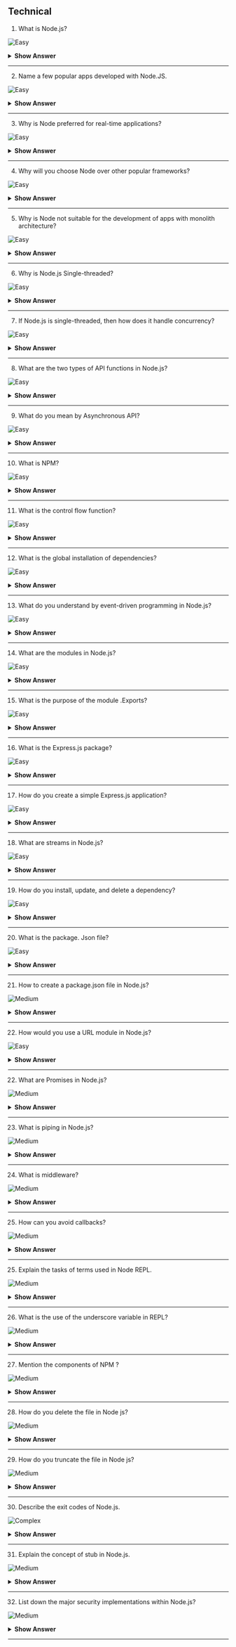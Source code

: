 ## Technical

1. What is Node.js?

![Easy](https://github.com/revaturelabs/interviewquestions/blob/dev/ComplexityTags/simple%20(2).svg)

<details> <summary> <b> Show Answer </b> </summary>

<blockquote> 
    
- Node.js is a web application framework built on Google Chrome's JavaScript Engine (V8 Engine).

Node.js comes with a runtime environment on which a JavaScript-based script can be interpreted and executed (It is analogous to JVM to JAVA byte code). This runtime allows to execution of a JavaScript code on any machine outside a browser. Because of this runtime of Node.js, JavaScript is now can be executed on the server as well.
	
</blockquote> 

</details>

---

2. Name a few popular apps developed with Node.JS.

![Easy](https://github.com/revaturelabs/interviewquestions/blob/dev/ComplexityTags/simple%20(2).svg)

<details> <summary> <b> Show Answer </b> </summary>

<blockquote> 
    
Many leading businesses have used Node.JS to develop quality apps. Some of the most popular ones include Netflix, Uber, LinkedIn, PayPal, and eBay. We can go for Node JS download and create reliable apps for mobile and desktop.

</blockquote>

</details>

---

3. Why is Node preferred for real-time applications?

![Easy](https://github.com/revaturelabs/interviewquestions/blob/dev/ComplexityTags/simple%20(2).svg)

<details> <summary> <b> Show Answer </b> </summary>

<blockquote> 

Node meets the low-latency requirements of real-time applications. It is ideal for handling countless client requests and suitable for instant messaging apps and online gaming. Node also allows the reuse of library code packages to save time and effort. Additionally, data syncing between the server and end-user happens quickly when we use Node.JS.

</blockquote>

</details>

---

4. Why will you choose Node over other popular frameworks?

![Easy](https://github.com/revaturelabs/interviewquestions/blob/dev/ComplexityTags/simple%20(2).svg) 

<details> <summary> <b> Show Answer </b> </summary>

<blockquote> 

Developers prefer Node for its simplicity. We can also take advantage of a short response time due to event-based models and non-blocking I/O. Node even supports concurrent processing and eliminates the need to use thread management. Additionally, developers can enjoy a reliable performance as Node is built on Google Chrome V8 Engine.

</blockquote>

</details>

---

5. Why is Node not suitable for the development of apps with monolith architecture?

![Easy](https://github.com/revaturelabs/interviewquestions/blob/dev/ComplexityTags/simple%20(2).svg)

<details> <summary> <b> Show Answer </b> </summary>

<blockquote> 

Node.JS relies on single-thread programming to execute functions. Monolith apps generally come with multiple functionalities, and a single-thread approach can delay services. Additionally, a single thread makes use of a single processor core and doesn’t fully utilize server capabilities. As a result, Node is not suitable for monolith apps that have a high load.

</blockquote>

</details>

---

6. Why is Node.js Single-threaded?

![Easy](https://github.com/revaturelabs/interviewquestions/blob/dev/ComplexityTags/simple%20(2).svg)

<details> <summary> <b> Show Answer </b> </summary>

<blockquote> 

Node.js is single threaded for async processing. By doing async processing on a single thread under typical web loads, more performance and scalability can be achieved instead of the typical thread-based implementation.

</blockquote>

</details>

---

7. If Node.js is single-threaded, then how does it handle concurrency?

![Easy](https://github.com/revaturelabs/interviewquestions/blob/dev/ComplexityTags/simple%20(2).svg)

<details> <summary> <b> Show Answer </b> </summary>

<blockquote> 

- The Multi-Threaded Request/Response Stateless Model is not followed by the Node JS Platform, and it adheres to the Single-Threaded Event Loop Model. 
- The Node JS Processing paradigm is heavily influenced by the JavaScript Event-based model and the JavaScript callback system. Hence, Node.js can easily manage more concurrent client requests. The event loop is the processing model's beating heart in Node.js.

</blockquote>

</details>

---

8. What are the two types of API functions in Node.js? 

![Easy](https://github.com/revaturelabs/interviewquestions/blob/dev/ComplexityTags/simple%20(2).svg)

<details> <summary> <b> Show Answer </b> </summary>

<blockquote> 

The two types of API functions in Node.js are: 
- Asynchronous, non-blocking functions
- Synchronous, blocking functions

</blockquote>

</details>

---

9. What do you mean by Asynchronous API?

![Easy](https://github.com/revaturelabs/interviewquestions/blob/dev/ComplexityTags/simple%20(2).svg)

<details> <summary> <b> Show Answer </b> </summary>

<blockquote> 

- All APIs of the Node.js library is asynchronous that is non-blocking. It essentially means a Node. The js-based server never waits for an API to return data.
- The server moves to the next API after calling it and a notification mechanism of Events of Node.js helps the server to get a response from the previous API call.

</blockquote>

</details>

---

10. What is NPM?

![Easy](https://github.com/revaturelabs/interviewquestions/blob/dev/ComplexityTags/simple%20(2).svg)

<details> <summary> <b> Show Answer </b> </summary>

<blockquote> 

- NPM stands for Node Package Manager, responsible for managing all the packages and modules for Node.js.

- Node Package Manager provides two main functionalities:

  - Provides online repositories for node.js packages/modules, which are searchable on search.nodejs.org
  - Provides command-line utility to install Node.js packages and manages Node.js versions and dependencies.

</blockquote>

</details>

---

11. What is the control flow function?

![Easy](https://github.com/revaturelabs/interviewquestions/blob/dev/ComplexityTags/simple%20(2).svg)

<details> <summary> <b> Show Answer </b> </summary>

<blockquote> 

It is a generic piece of code which runs in between several asynchronous function calls and is known as a control flow function.

</blockquote>

</details>

---

12. What is the global installation of dependencies?

![Easy](https://github.com/revaturelabs/interviewquestions/blob/dev/ComplexityTags/simple%20(2).svg)

<details> <summary> <b> Show Answer </b> </summary>

<blockquote> 

Globally installed packages/dependencies are stored in /npm directory. Such dependencies can be used in CLI (Command Line Interface) function of any node.js but cannot be imported using require() in the Node application directly. To install a Node project globally use `-g flag`.

</blockquote>

</details>

---

13. What do you understand by event-driven programming in Node.js?

![Easy](https://github.com/revaturelabs/interviewquestions/blob/dev/ComplexityTags/simple%20(2).svg)

<details> <summary> <b> Show Answer </b> </summary>

<blockquote> 

- Event-driven programming uses various events (mouse click, keypress, messages from other programs) to initiate/trigger a function in the program. 
- Callback functions are already registered with events and when an event is executed, the corresponding callback function is called.
- Therefore, the flow of the program is decided by these events and hence the name.

</blockquote>

</details>

---

14. What are the modules in Node.js?


![Easy](https://github.com/revaturelabs/interviewquestions/blob/dev/ComplexityTags/simple%20(2).svg)

<details> <summary> <b> Show Answer </b> </summary>

<blockquote> 

Modules are like JavaScript libraries that can be used in a Node.js application to include a set of functions. To include a module in a Node.js application, use the `require()` function with the parentheses containing the module's name.

</blockquote>

</details>

---

15. What is the purpose of the module .Exports?

![Easy](https://github.com/revaturelabs/interviewquestions/blob/dev/ComplexityTags/simple%20(2).svg)

<details> <summary> <b> Show Answer </b> </summary>

<blockquote> 

In Node.js, a module encapsulates all related codes into a single unit of code that can be parsed by moving all relevant functions into a single file. We may export a module with the module and export the function, which lets it be imported into another file with a needed keyword.

</blockquote>

</details>

---

16. What is the Express.js package?

![Easy](https://github.com/revaturelabs/interviewquestions/blob/dev/ComplexityTags/simple%20(2).svg)

<details> <summary> <b> Show Answer </b> </summary>

<blockquote> 

Express is a flexible Node.js web application framework that provides a wide set of features to develop both web and mobile applications.

</blockquote>

</details>

---

17. How do you create a simple Express.js application?

![Easy](https://github.com/revaturelabs/interviewquestions/blob/dev/ComplexityTags/simple%20(2).svg)

<details> <summary> <b> Show Answer </b> </summary>

<blockquote> 

- The request object represents the HTTP request and has properties for the request query string, parameters, body, HTTP headers, and so on.
- The response object represents the HTTP response that an Express app sends when it receives an HTTP request.

</blockquote>

</details>

---

18.  What are streams in Node.js?

![Easy](https://github.com/revaturelabs/interviewquestions/blob/dev/ComplexityTags/simple%20(2).svg)

<details> <summary> <b> Show Answer </b> </summary>

<blockquote> 

- Streams are objects that enable you to read data or write data continuously.
- There are four types of streams:
  - Readable – Used for reading operations.
  - Writable − Used for writing operations.
  - Duplex − Can be used for both reading and writing operations.
  - Transform − A type of duplex stream where the output is computed based on input.

</blockquote>

</details>

---

19. How do you install, update, and delete a dependency?

![Easy](https://github.com/revaturelabs/interviewquestions/blob/dev/ComplexityTags/simple%20(2).svg)

<details> <summary> <b> Show Answer </b> </summary>

<blockquote> 

- To install: `npm install express`.
- To update:  `npm update`.
- To delete:  `npm uninstall express`.

</blockquote>

</details>

---

20. What is the package. Json file?

![Easy](https://github.com/revaturelabs/interviewquestions/blob/dev/ComplexityTags/simple%20(2).svg)

<details> <summary> <b> Show Answer </b> </summary>

<blockquote> 

- The package.json file is the heart of the Node.js system. It is the manifest file of any Node.js project and contains the metadata of the project. 

- The metadata information in the package.json file can be categorized into below categories: 
1. **Identifying metadata properties**: It basically consists of the properties to identify the module/project such as the name of the project, current version of the module, license, author of the project, description of the project etc. 
2. **Functional metadata properties**: As the name suggests, it consists of the functional values/properties of the project/module such as the entry/starting point of the module, dependencies in the project, scripts being used, repository links of Node project etc. 

</blockquote>

</details>

---

21. How to create a package.json file in Node.js?

![Medium](https://github.com/revaturelabs/interviewquestions/blob/dev/ComplexityTags/Medium%20(2).svg)

<details> <summary> <b> Show Answer </b> </summary>

<blockquote>

A package.json file can be created in two ways: 
1. **Using npm init** : Running this command, the system expects the user to fill in the vital information required as discussed above. It provides users with default values which are editable by the user. 

**Syntax**: 

```Node.js
npm init
```
2. **Writing directly to file** : One can directly write into a file with all the required information and can include it in the Node project. 


**Example**: A demo package.json file with the required information. 
 
```js
{
  "name": "GeeksForGeeks",
  "version": "1.0.0",
  "description": "GeeksForGeeks",
  "main": "index.js",
  "scripts": {
    "test": "echo \"Error: no test specified\" && exit 1",
    "start": "node start.js",
  },
  "engines": {
    "node": ">=7.6.0",
    "npm": ">=4.1.2"
  },
  "author": "GeeksForGeeks",
  "license": "ISC",
  "dependencies": {
    "body-parser": "^1.17.1",
    "express": "^4.15.2",
    "express-validator": "^3.1.2",
    "mongoose": "^4.8.7",
    "nodemon": "^1.14.12",
  },
  "devDependencies": {},
  "repository": {
    "type": "git",
    "url": "https://github.com/gfg/gfg.git" //sample git repo url
  },
  "bugs": {
    "url": "https://github.com/gfg/gfg/issues"
  },
  "homepage": "https://github.com/gfg/gfg#readme"
}
```

</blockquote>

</details>

---

22. How would you use a URL module in Node.js?

![Easy](https://github.com/revaturelabs/interviewquestions/blob/dev/ComplexityTags/simple%20(2).svg)

<details> <summary> <b> Show Answer </b> </summary>

<blockquote> 

The URL module in Node.js provides various utilities for URL resolution and parsing. It is a built-in module that helps split up the web address into a readable format.

```js
const url = require('url');
  
const newUrl = new URL(
    'https://revature.org/p/a/t/h?query=string#hash');
  
// url array in JSON Format
console.log(newUrl);
  
const myUR = url.parse(
    'https://revature.org/:3000/p/a/t/h?query=string#hash');
console.log(myUR);
console.log(URL === require('url').URL);
  
const myURL1 = new URL(
    { toString: () => 'https://revature.org/' });
	


  
console.log(myURL1.href)

```

</blockquote>

</details>

---


22. What are Promises in Node.js? 

![Medium](https://github.com/revaturelabs/interviewquestions/blob/dev/ComplexityTags/Medium%20(2).svg)

<details> <summary> <b> Show Answer </b> </summary>

<blockquote> 
	
A promise in Node.js is a placeholder for a value that will be available in the future. Promises in Node.js allow asynchronous methods to return values like synchronous methods wherein the asynchronous method returns a promise for the value in the future instead of the final value. They have separate callbacks that would be executed for success/ failure and handling timeouts. Promises fall in the following three different states:

The initial or the pending state. 
The fulfilled state represents a successful operation.
The rejected state of a promise represents a failed operation.	
	
	
</blockquote>

</details>

---

23. What is piping in Node.js?

![Medium](https://github.com/revaturelabs/interviewquestions/blob/dev/ComplexityTags/Medium%20(2).svg)

<details> <summary> <b> Show Answer </b> </summary>

<blockquote> 
	
Piping in Node.js is the mechanism that connects the output of one stream to another, i.e., it connects multiple streams. It retrieves data from one stream and passes the output to another stream.	
	
</blockquote>
	

</details>

---	

24. What is middleware?

![Medium](https://github.com/revaturelabs/interviewquestions/blob/dev/ComplexityTags/Medium%20(2).svg)

<details> <summary> <b> Show Answer </b> </summary>

<blockquote> 
	
A middleware function has access to the response object, request object, and the next middleware function in the application's request-response cycle. A variable named next denotes the next middleware function. Middleware finds usage in between your request and business logic. You can also write your own middleware for a specific use case. The primary tasks that the middleware functions perform are:

Code execution
Modify the request and the response objects
Complete the request-response cycle
It can invoke the next middleware function in the stack.
	
</blockquote>
	
</details>

---	

25. How can you avoid callbacks?

![Medium](https://github.com/revaturelabs/interviewquestions/blob/dev/ComplexityTags/Medium%20(2).svg)

<details> <summary> <b> Show Answer </b> </summary>

<blockquote> 

To avoid callbacks, you can use any one of the following options:

You can use modularization. It breaks callbacks into independent functions.
You can use promises.
You can use yield with Generators and Promises.
	
</blockquote>
	
</details>

---	

25. Explain the tasks of terms used in Node REPL.

![Medium](https://github.com/revaturelabs/interviewquestions/blob/dev/ComplexityTags/Medium%20(2).svg)

<details> <summary> <b> Show Answer </b> </summary>

<blockquote> 

REPL stands for:

Read: It reads user's input; parse the input into JavaScript data-structure and stores in memory.

Eval: It takes and evaluates the data structure.

Print: It is used to print the result.

Loop: It loops the above command until user press ctrl-c twice to terminate.
	
</blockquote>
	
</details>

---	

26. What is the use of the underscore variable in REPL?

![Medium](https://github.com/revaturelabs/interviewquestions/blob/dev/ComplexityTags/Medium%20(2).svg)

<details> <summary> <b> Show Answer </b> </summary>

<blockquote> 
	
In REPL, the underscore variable is used to get the last result.
	
var sum = _  
undefined  
	
</blockquote>
	
</details>

---	

27. Mention the components of NPM ?

![Medium](https://github.com/revaturelabs/interviewquestions/blob/dev/ComplexityTags/Medium%20(2).svg)

<details> <summary> <b> Show Answer </b> </summary>

<blockquote> 
	
npm consists of three distinct components:

website – to discover packages and their dependencies (by searching), setup profiles for authentication, version control management 
CLI (Command line interface) -  runs on a terminal which is the way developers interact with npm.
registry – large public database of javascript software and meta-information surrounding it
	
</blockquote>
	
</details>

---

28. How do you delete the file in Node js?

![Medium](https://github.com/revaturelabs/interviewquestions/blob/dev/ComplexityTags/Medium%20(2).svg)

<details> <summary> <b> Show Answer </b> </summary>

<blockquote> 

import fs module
delete the file using fs.unlink method and name of file to be deleted as parameter.
Create a text file “demo_file_del.txt” file to be deleted.

var fs = require("fs");  //import fs module
console.log("going to delete demo_file_del.txt file")
fs.unlink('demo_file_del.txt', function(err) { // call unlink method)
if (err) {
return console.err(err);
}
console.log("File deleted successfully")
});
	
</blockquote>
	
</details>

---

29. How do you truncate the file in Node js?

![Medium](https://github.com/revaturelabs/interviewquestions/blob/dev/ComplexityTags/Medium%20(2).svg)

<details> <summary> <b> Show Answer </b> </summary>

<blockquote> 
	
import fs module and declare buffer class

Open the file using fs.open method
Execute the method ftruncate to truncate the opened file. Provide the name of the opened file , length of file after which the file will be truncated.
Read the truncated file after successful truncation using fs.read method and buffer
iclose the file using fs.close method
	
</blockquote>
	
</details>

---
30. Describe the exit codes of Node.js.

![Complex](https://github.com/revaturelabs/interviewquestions/blob/dev/ComplexityTags/Complex%20(2).svg)

<details> <summary> <b> Show Answer </b> </summary>
	
<blockquote> 
	
In Node.js, exit codes are a set of specific codes which are used for finishing a specific process. These processes can include the global object as well. Below are some of the exit codes used in Node.js:

Uncaught fatal exception
Unused
Fatal Error
Internal Exception handler Run-time failure
Internal JavaScript Evaluation Failure	
	
</blockquote>
	
</details>

---

31. Explain the concept of stub in Node.js.

![Medium](https://github.com/revaturelabs/interviewquestions/blob/dev/ComplexityTags/Medium%20(2).svg)

<details> <summary> <b> Show Answer </b> </summary>
	
<blockquote> 
	
</blockquote>
	
In Node.js, stubs are basically the programs or functions that are used for stimulating the module or component behavior. During any test cases, stubs provide the canned answers of the functions.
	
</details>

---

32. List down the major security implementations within Node.js?

![Medium](https://github.com/revaturelabs/interviewquestions/blob/dev/ComplexityTags/Medium%20(2).svg)

<details> <summary> <b> Show Answer </b> </summary>
	
<blockquote> 
	
Major security implementations in Node.js are:

Authentications
Error Handling
	
</blockquote>
	
</details>

---
